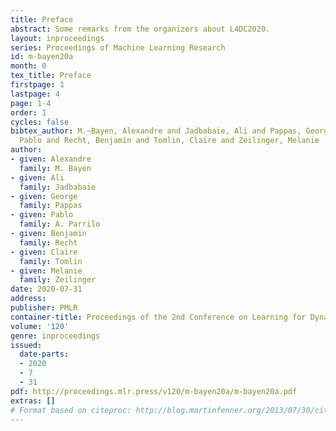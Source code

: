 ```yaml
---
title: Preface
abstract: Some remarks from the organizers about L4DC2020.
layout: inproceedings
series: Proceedings of Machine Learning Research
id: m-bayen20a
month: 0
tex_title: Preface
firstpage: 1
lastpage: 4
page: 1-4
order: 1
cycles: false
bibtex_author: M.~Bayen, Alexandre and Jadbabaie, Ali and Pappas, George and A.~Parrilo,
  Pablo and Recht, Benjamin and Tomlin, Claire and Zeilinger, Melanie
author:
- given: Alexandre
  family: M. Bayen
- given: Ali
  family: Jadbabaie
- given: George
  family: Pappas
- given: Pablo
  family: A. Parrilo
- given: Benjamin
  family: Recht
- given: Claire
  family: Tomlin
- given: Melanie
  family: Zeilinger
date: 2020-07-31
address: 
publisher: PMLR
container-title: Proceedings of the 2nd Conference on Learning for Dynamics and Control
volume: '120'
genre: inproceedings
issued:
  date-parts:
  - 2020
  - 7
  - 31
pdf: http://proceedings.mlr.press/v120/m-bayen20a/m-bayen20a.pdf
extras: []
# Format based on citeproc: http://blog.martinfenner.org/2013/07/30/citeproc-yaml-for-bibliographies/
---
```


